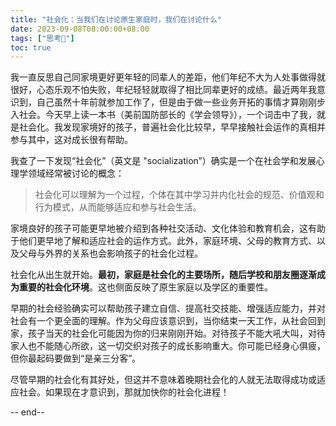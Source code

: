 ```yaml
---
title: "社会化：当我们在讨论原生家庭时，我们在讨论什么"
date: 2023-09-08T08:00:00+08:00
tags: ["思考🤔️"]
toc: true
---
```


我一直反思自己同家境更好更年轻的同辈人的差距，他们年纪不大为人处事做得就很好，心态乐观不怕失败，年纪轻轻就取得了相比同辈更好的成绩。最近两年我意识到，自己虽然十年前就参加工作了，但是由于做一些业务开拓的事情才算刚刚步入社会。今天早上读一本书（美前国防部长的《学会领导》），一个词击中了我，就是社会化。我发现家境好的孩子，普遍社会化比较早，早早接触社会运作的真相并参与其中，这对成长很有帮助。

我查了一下发现“社会化”（英文是 "socialization”）确实是一个在社会学和发展心理学领域经常被讨论的概念：

> 社会化可以理解为一个过程，个体在其中学习并内化社会的规范、价值观和行为模式，从而能够适应和参与社会生活。

家境良好的孩子可能更早地被介绍到各种社交活动、文化体验和教育机会，这有助于他们更早地了解和适应社会的运作方式。此外，家庭环境、父母的教育方式、以及父母与外界的关系也会影响孩子的社会化过程。

社会化从出生就开始。**最初，家庭是社会化的主要场所，随后学校和朋友圈逐渐成为重要的社会化环境**。这也侧面反映了原生家庭以及学区的重要性。

早期的社会经验确实可以帮助孩子建立自信、提高社交技能、增强适应能力，并对社会有一个更全面的理解。作为父母应该意识到，当你结束一天工作，从社会回到家，孩子当天的社会化可能因为你的归来刚刚开始。对待孩子不能大吼大叫，对待家人也不能随心所欲，这一切交织对孩子的成长影响重大。你可能已经身心俱疲，但你最起码要做到“是亲三分客”。

尽管早期的社会化有其好处，但这并不意味着晚期社会化的人就无法取得成功或适应社会。如果现在才意识到，那就加快你的社会化进程！

-- end--
